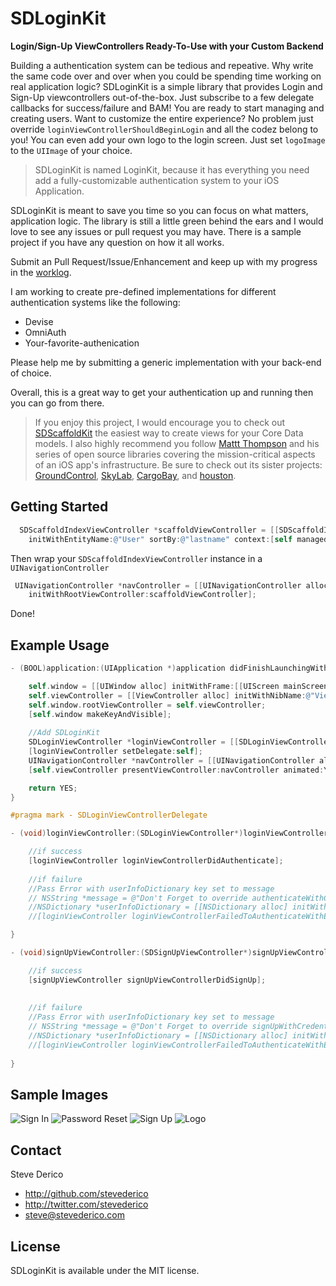 SDLoginKit
=======
**Login/Sign-Up ViewControllers Ready-To-Use with your Custom Backend**

Building a authentication system can be tedious and repeative. Why write the same code over and over when you could be spending time working on real application logic? SDLoginKit is a simple library that provides Login and Sign-Up viewcontrollers out-of-the-box. Just subscribe to a few delegate callbacks for success/failure and BAM! You are ready to start managing and creating users. Want to customize the entire experience? No problem just override `loginViewControllerShouldBeginLogin` and all the codez belong to you! You can even add your own logo to the login screen. Just set `logoImage` to the `UIImage` of your choice.

> SDLoginKit is named LoginKit, because it has everything you need add a fully-customizable authentication system to your iOS Application.

SDLoginKit is meant to save you time so you can focus on what matters, application logic. The library is still a little green behind the ears and I would love to see any issues or pull request you may have. There is a sample project if you have any question on how it all works.

Submit an Pull Request/Issue/Enhancement and keep up with my progress in the [worklog](https://github.com/stevederico/SDLoginKit/blob/master/_worklog).

I am working to create pre-defined implementations for different authentication systems like the following:
* Devise
* OmniAuth
* Your-favorite-authenication

Please help me by submitting a generic implementation with your back-end of choice.

Overall, this is a great way to get your authentication up and running then you can go from there.

> If you enjoy this project, I would encourage you to check out [SDScaffoldKit](http://www.github.com/stevederico/SDScaffoldKit) the easiest way to create views for your Core Data models. I also highly recommend you follow [Mattt Thompson](http://www.github.com/mattt) and his series of open source libraries covering the mission-critical aspects of an iOS app's infrastructure. Be sure to check out its sister projects: [GroundControl](https://github.com/mattt/GroundControl), [SkyLab](https://github.com/mattt/SkyLab), [CargoBay](https://github.com/mattt/CargoBay), and [houston](https://github.com/mattt/houston).

## Getting Started

```objective-c
  SDScaffoldIndexViewController *scaffoldViewController = [[SDScaffoldIndexViewController alloc] 
    initWithEntityName:@"User" sortBy:@"lastname" context:[self managedObjectContext] andStyle:UITableViewStyleGrouped];
```
Then wrap your `SDScaffoldIndexViewController` instance in a `UINavigationController`

```objective-c 
 UINavigationController *navController = [[UINavigationController alloc] 
    initWithRootViewController:scaffoldViewController];
```
Done!


## Example Usage
```objective-c
- (BOOL)application:(UIApplication *)application didFinishLaunchingWithOptions:(NSDictionary *)launchOptions {

    self.window = [[UIWindow alloc] initWithFrame:[[UIScreen mainScreen] bounds]];
    self.viewController = [[ViewController alloc] initWithNibName:@"ViewController" bundle:nil];
    self.window.rootViewController = self.viewController;
    [self.window makeKeyAndVisible];
    
    //Add SDLoginKit
    SDLoginViewController *loginViewController = [[SDLoginViewController alloc] init];
    [loginViewController setDelegate:self];
    UINavigationController *navController = [[UINavigationController alloc] initWithRootViewController:loginViewController];
    [self.viewController presentViewController:navController animated:YES completion:nil];

    return YES;
}

#pragma mark - SDLoginViewControllerDelegate

- (void)loginViewController:(SDLoginViewController*)loginViewController authenticateWithCredential:(NSURLCredential*)credential{

    //if success
    [loginViewController loginViewControllerDidAuthenticate];
    
    //if failure
    //Pass Error with userInfoDictionary key set to message
    // NSString *message = @"Don't Forget to override authenticateWithCredential";
    //NSDictionary *userInfoDictionary = [[NSDictionary alloc] initWithObjectsAndKeys:message, NSLocalizedRecoverySuggestionErrorKey , nil];
    //[loginViewController loginViewControllerFailedToAuthenticateWithError: [NSError errorWithDomain:@"SDLoginKit" code:nil userInfo:userInfoDictionary]];

}

- (void)signUpViewController:(SDSignUpViewController*)signUpViewController signUpWithCredentials:(NSDictionary*)credentials{

    //if success
    [signUpViewController signUpViewControllerDidSignUp];
    
    
    //if failure
    //Pass Error with userInfoDictionary key set to message
    // NSString *message = @"Don't Forget to override signUpWithCredentials";
    //NSDictionary *userInfoDictionary = [[NSDictionary alloc] initWithObjectsAndKeys:message, NSLocalizedRecoverySuggestionErrorKey , nil];
    //[loginViewController loginViewControllerFailedToAuthenticateWithError: [NSError errorWithDomain:@"SDLoginKit" code:nil userInfo:userInfoDictionary]];
    
}
```
## Sample Images
![Sign In](http://dl.dropbox.com/u/12035142/Screenshots/3.png)
![Password Reset](http://dl.dropbox.com/u/12035142/Screenshots/4.png)
![Sign Up](http://dl.dropbox.com/u/12035142/Screenshots/5.png)
![Logo](http://f.cl.ly/items/1J0w2Z1I2J0v20011h2c/iOS%20Simulator%20Screen%20shot%20Jan%2027,%202013%202.31.54%20PM.png)
## Contact

Steve Derico

- http://github.com/stevederico
- http://twitter.com/stevederico
- steve@stevederico.com

## License


SDLoginKit is available under the MIT license. 

